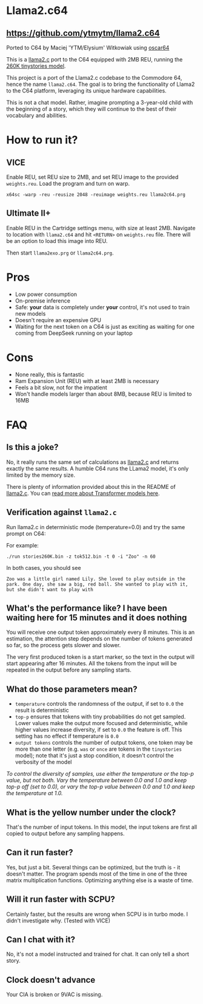 # Llama2.c64

## https://github.com/ytmytm/llama2.c64

Ported to C64 by Maciej 'YTM/Elysium' Witkowiak using [oscar64](https://github.com/drmortalwombat/oscar64)

This is a [llama2.c](https://github.com/karpathy/llama2.c) port to the C64 equipped with 2MB REU, running the [260K tinystories model](https://huggingface.co/karpathy/tinyllamas/tree/main/stories260K).

This project is a port of the Llama2.c codebase to the Commodore 64, hence the name `llama2.c64`. The goal is to bring the functionality of Llama2 to the C64 platform, leveraging its unique hardware capabilities.

This is not a chat model. Rather, imagine prompting a 3-year-old child with the beginning of a story, which they will continue to the best of their vocabulary and abilities.

# How to run it?

## VICE

Enable REU, set REU size to 2MB, and set REU image to the provided `weights.reu`. Load the program and turn on warp.

```
x64sc -warp -reu -reusize 2048 -reuimage weights.reu llama2c64.prg
```

## Ultimate II+

Enable REU in the Cartridge settings menu, with size at least 2MB. Navigate to location with `llama2.c64` and hit `<RETURN>` on `weights.reu` file.
There will be an option to load this image into REU.

Then start `llama2exo.prg` or `llama2c64.prg`.

# Pros

- Low power consumption
- On-premise inference
- Safe: **your** data is completely under **your** control, it's not used to train new models
- Doesn't require an expensive GPU
- Waiting for the next token on a C64 is just as exciting as waiting for one coming from DeepSeek running on your laptop

# Cons

- None really, this is fantastic
- Ram Expansion Unit (REU) with at least 2MB is necessary
- Feels a bit slow, not for the impatient
- Won't handle models larger than about 8MB, because REU is limited to 16MB

# FAQ

## Is this a joke?

No, it really runs the same set of calculations as [llama2.c](https://github.com/karpathy/llama2.c) and returns exactly the same results. A humble C64 runs the LLama2 model, it's only limited by the memory size.

There is plenty of information provided about this in the README of [llama2.c](https://github.com/karpathy/llama2.c).
You can [read more about Transformer models here](https://medium.com/@smmzhu/demystifying-the-transformer-model-cd73e1b7ac87).

## Verification against `llama2.c`

Run llama2.c in deterministic mode (temperature=0.0) and try the same prompt on C64:

For example:
```
./run stories260K.bin -z tok512.bin -t 0 -i "Zoo" -n 60
```

In both cases, you should see
```
Zoo was a little girl named Lily. She loved to play outside in the park. One day, she saw a big, red ball. She wanted to play with it, but she didn't want to play with
```

## What's the performance like? I have been waiting here for 15 minutes and it does nothing

You will receive one output token approximately every 8 minutes. This is an estimation, the attention step depends on the number of tokens generated so far, so the process gets slower and slower.

The very first produced token is a start marker, so the text in the output will start appearing after 16 minutes. All the tokens from the input will be repeated in the output before any sampling starts.

## What do those parameters mean?

- `temperature` controls the randomness of the output, if set to `0.0` the result is deterministic
- `top-p` ensures that tokens with tiny probabilities do not get sampled. Lower values make the output more focused and deterministic, while higher values increase diversity, if set to `0.0` the feature is off. This setting has no effect if temperature is `0.0`
- `output tokens` controls the number of output tokens, one token may be more than one letter (e.g. `was` or `once` are tokens in the `tinystories` model); note that it's just a stop condition, it doesn't control the verbosity of the model

*To control the diversity of samples, use either the temperature or the top-p value, but not both. Vary the temperature between 0.0 and 1.0 and keep top-p off (set to 0.0), or vary the top-p value between 0.0 and 1.0 and keep the temperature at 1.0.*

## What is the yellow number under the clock?

That's the number of input tokens. In this model, the input tokens are first all copied to output before any sampling happens.

## Can it run faster?

Yes, but just a bit. Several things can be optimized, but the truth is - it doesn't matter. The program spends most of the time in one of the three matrix multiplication functions. Optimizing anything else is a waste of time.

## Will it run faster with SCPU?

Certainly faster, but the results are wrong when SCPU is in turbo mode. I didn't investigate why. (Tested with VICE)

## Can I chat with it?

No, it's not a model instructed and trained for chat. It can only tell a short story.

## Clock doesn't advance

Your CIA is broken or 9VAC is missing.
